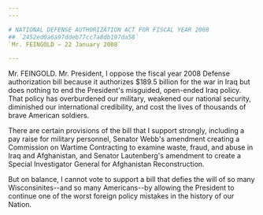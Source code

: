 ```yaml
---
---

# NATIONAL DEFENSE AUTHORIZATION ACT FOR FISCAL YEAR 2008
## `2452ed0a6a97ddeb77cc7a8db197da58`
`Mr. FEINGOLD — 22 January 2008`

---
```



Mr. FEINGOLD. Mr. President, I oppose the fiscal year 2008 Defense 
authorization bill because it authorizes $189.5 billion for the war in 
Iraq but does nothing to end the President's misguided, open-ended Iraq 
policy. That policy has overburdened our military, weakened our 
national security, diminished our international credibility, and cost 
the lives of thousands of brave American soldiers.

There are certain provisions of the bill that I support strongly, 
including a pay raise for military personnel, Senator Webb's amendment 
creating a Commission on Wartime Contracting to examine waste, fraud, 
and abuse in Iraq and Afghanistan, and Senator Lautenberg's amendment 
to create a Special Investigator General for Afghanistan 
Reconstruction.

But on balance, I cannot vote to support a bill that defies the will 
of so many Wisconsinites--and so many Americans--by allowing the 
President to continue one of the worst foreign policy mistakes in the 
history of our Nation.